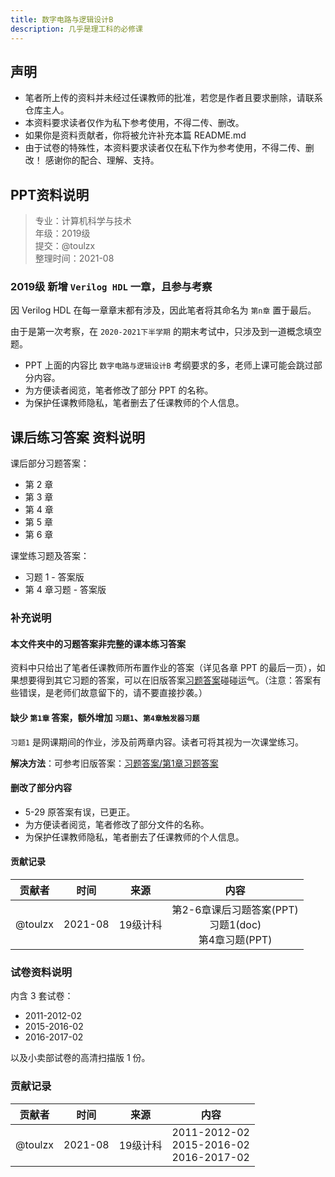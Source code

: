 ```yaml
---
title: 数字电路与逻辑设计B
description: 几乎是理工科的必修课
---
```

## 声明

- 笔者所上传的资料并未经过任课教师的批准，若您是作者且要求删除，请联系仓库主人。
- 本资料要求读者仅作为私下参考使用，不得二传、删改。
- 如果你是资料贡献者，你将被允许补充本篇 README.md
- 由于试卷的特殊性，本资料要求读者仅在私下作为参考使用，不得二传、删改！
感谢你的配合、理解、支持。

## PPT资料说明

> 专业：计算机科学与技术  
> 年级：2019级  
> 提交：@toulzx  
> 整理时间：2021-08

### 2019级 新增 `Verilog HDL` 一章，且参与考察

因 Verilog HDL 在每一章章末都有涉及，因此笔者将其命名为 `第n章` 置于最后。

由于是第一次考察，在 `2020-2021下半学期` 的期末考试中，只涉及到一道概念填空题。

- PPT 上面的内容比 `数字电路与逻辑设计B` 考纲要求的多，老师上课可能会跳过部分内容。
- 为方便读者阅览，笔者修改了部分 PPT 的名称。
- 为保护任课教师隐私，笔者删去了任课教师的个人信息。


## 课后练习答案 资料说明

课后部分习题答案：

- 第 2 章
- 第 3 章
- 第 4 章
- 第 5 章
- 第 6 章

课堂练习题及答案：

- 习题 1 - 答案版
- 第 4 章习题 - 答案版

### 补充说明

#### 本文件夹中的习题答案非完整的课本练习答案

资料中只给出了笔者任课教师所布置作业的答案（详见各章 PPT 的最后一页），如果想要得到其它习题的答案，可以在旧版答案[习题答案](https://github.com/NJUPTFreeExams/NJUPT-General-Free-Exams/tree/master/%E6%95%B0%E5%AD%97%E7%94%B5%E8%B7%AF%E4%B8%8E%E9%80%BB%E8%BE%91%E8%AE%BE%E8%AE%A1B/%E6%95%B0%E7%94%B5%E4%B9%A0%E9%A2%98%E7%AD%94%E6%A1%88)碰碰运气。（注意：答案有些错误，是老师们故意留下的，请不要直接抄袭。）

#### 缺少 `第1章` 答案，额外增加 `习题1`、`第4章触发器习题`

`习题1` 是网课期间的作业，涉及前两章内容。读者可将其视为一次课堂练习。

__解决方法__：可参考旧版答案：[习题答案/第1章习题答案]([../数电习题答案/第1章习题答案.doc](https://github.com/NJUPTFreeExams/NJUPT-General-Free-Exams/tree/master/%E6%95%B0%E5%AD%97%E7%94%B5%E8%B7%AF%E4%B8%8E%E9%80%BB%E8%BE%91%E8%AE%BE%E8%AE%A1B/%E6%95%B0%E7%94%B5%E4%B9%A0%E9%A2%98%E7%AD%94%E6%A1%8))

#### 删改了部分内容

- 5-29 原答案有误，已更正。
- 为方便读者阅览，笔者修改了部分文件的名称。
- 为保护任课教师隐私，笔者删去了任课教师的个人信息。


#### 贡献记录

| 贡献者 | 时间 | 来源 | 内容 |
|-------------------|:--------:|:--------:|:-------:|
|   @toulzx     | 2021-08 | 19级计科 | 第2-6章课后习题答案(PPT)</br>习题1(doc)</br>第4章习题(PPT) |

### 试卷资料说明

内含 3 套试卷：

- 2011-2012-02
- 2015-2016-02
- 2016-2017-02

以及小卖部试卷的高清扫描版 1 份。

### 贡献记录

| 贡献者 | 时间 | 来源 | 内容 |
|-------------------|:--------:|:--------:|:----------:|
|   @toulzx    |  2021-08  | 19级计科 | 2011-2012-02</br>2015-2016-02</br> 2016-2017-02|
